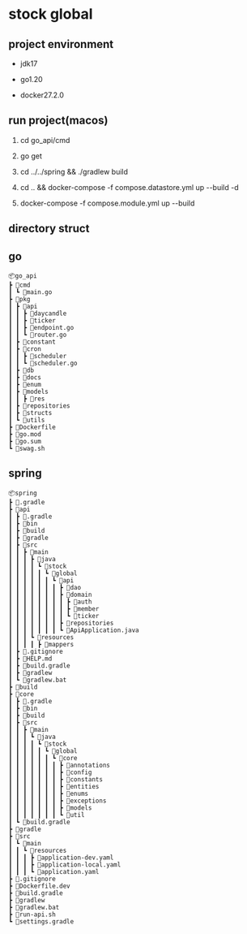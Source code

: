 # stock global

## project environment

- jdk17

- go1.20

- docker27.2.0

## run project(macos)

1. cd go_api/cmd

2. go get

3. cd ../../spring && ./gradlew build

4. cd .. && docker-compose -f compose.datastore.yml up --build -d

5. docker-compose -f compose.module.yml up --build

## directory struct

## go
```
📦go_api
┣ 📂cmd
┃ ┗ 📜main.go
┣ 📂pkg
┃ ┣ 📂api
┃ ┃ ┣ 📂daycandle
┃ ┃ ┣ 📂ticker
┃ ┃ ┣ 📜endpoint.go
┃ ┃ ┗ 📜router.go
┃ ┣ 📂constant
┃ ┣ 📂cron
┃ ┃ ┣ 📂scheduler
┃ ┃ ┗ 📜scheduler.go
┃ ┣ 📂db
┃ ┣ 📂docs
┃ ┣ 📂enum
┃ ┣ 📂models
┃ ┃ ┣ 📂res
┃ ┣ 📂repositories
┃ ┣ 📂structs
┃ ┗ 📂utils
┣ 📜Dockerfile
┣ 📜go.mod
┣ 📜go.sum
┗ 📜swag.sh
```
## spring
```
📦spring  
┣ 📂.gradle  
┣ 📂api  
┃ ┣ 📂.gradle  
┃ ┣ 📂bin  
┃ ┣ 📂build  
┃ ┣ 📂gradle  
┃ ┣ 📂src  
┃ ┃ ┣ 📂main  
┃ ┃ ┃ ┣ 📂java  
┃ ┃ ┃ ┃ ┗ 📂stock  
┃ ┃ ┃ ┃ ┃ ┗ 📂global  
┃ ┃ ┃ ┃ ┃ ┃ ┗ 📂api  
┃ ┃ ┃ ┃ ┃ ┃ ┃ ┣ 📂dao  
┃ ┃ ┃ ┃ ┃ ┃ ┃ ┣ 📂domain  
┃ ┃ ┃ ┃ ┃ ┃ ┃ ┃ ┣ 📂auth  
┃ ┃ ┃ ┃ ┃ ┃ ┃ ┃ ┣ 📂member  
┃ ┃ ┃ ┃ ┃ ┃ ┃ ┃ ┗ 📂ticker  
┃ ┃ ┃ ┃ ┃ ┃ ┃ ┣ 📂repositories  
┃ ┃ ┃ ┃ ┃ ┃ ┃ ┗ 📜ApiApplication.java  
┃ ┃ ┃ ┗ 📂resources  
┃ ┃ ┃ ┃ ┣ 📂mappers  
┃ ┣ 📜.gitignore  
┃ ┣ 📜HELP.md  
┃ ┣ 📜build.gradle  
┃ ┣ 📜gradlew  
┃ ┗ 📜gradlew.bat  
┣ 📂build  
┣ 📂core  
┃ ┣ 📂.gradle  
┃ ┣ 📂bin  
┃ ┣ 📂build  
┃ ┣ 📂src  
┃ ┃ ┣ 📂main  
┃ ┃ ┃ ┗ 📂java  
┃ ┃ ┃ ┃ ┗ 📂stock  
┃ ┃ ┃ ┃ ┃ ┗ 📂global  
┃ ┃ ┃ ┃ ┃ ┃ ┗ 📂core  
┃ ┃ ┃ ┃ ┃ ┃ ┃ ┣ 📂annotations  
┃ ┃ ┃ ┃ ┃ ┃ ┃ ┣ 📂config  
┃ ┃ ┃ ┃ ┃ ┃ ┃ ┣ 📂constants  
┃ ┃ ┃ ┃ ┃ ┃ ┃ ┣ 📂entities  
┃ ┃ ┃ ┃ ┃ ┃ ┃ ┣ 📂enums  
┃ ┃ ┃ ┃ ┃ ┃ ┃ ┣ 📂exceptions  
┃ ┃ ┃ ┃ ┃ ┃ ┃ ┣ 📂models  
┃ ┃ ┃ ┃ ┃ ┃ ┃ ┗ 📂util  
┃ ┗ 📜build.gradle  
┣ 📂gradle  
┣ 📂src  
┃ ┗ 📂main  
┃ ┃ ┗ 📂resources  
┃ ┃ ┃ ┣ 📜application-dev.yaml  
┃ ┃ ┃ ┣ 📜application-local.yaml  
┃ ┃ ┃ ┗ 📜application.yaml  
┣ 📜.gitignore  
┣ 📜Dockerfile.dev  
┣ 📜build.gradle  
┣ 📜gradlew  
┣ 📜gradlew.bat  
┣ 📜run-api.sh  
┗ 📜settings.gradle
```
